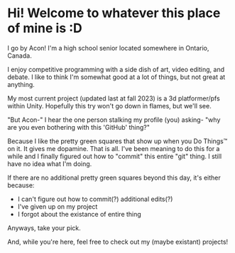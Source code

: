 # Hi! Welcome to whatever this place of mine is :D

I go by Acon! I'm a high school senior located somewhere in Ontario, Canada. 

I enjoy competitive programming with a side dish of art, video editing, and debate. I like to think I'm somewhat good at a lot of things, but not great at anything.

My most current project (updated last at fall 2023) is a 3d platformer/pfs within Unity. Hopefully this try won't go down in flames, but we'll see. 

"But Acon-" I hear the one person stalking my profile (you) asking- "why are you even bothering with this 'GitHub' thing?"

Because I like the pretty green squares that show up when you Do Things:tm: on it. It gives me dopamine. That is all.
I've been meaning to do this for a while and I finally figured out how to "commit" this entire "git" thing. I still have no idea what I'm doing. 

If there are no additional pretty green squares beyond this day, it's either because:
- I can't figure out how to commit(?) additional edits(?)
- I've given up on my project
- I forgot about the existance of entire thing

Anyways, take your pick. 

And, while you're here, feel free to check out my (maybe existant) projects!
